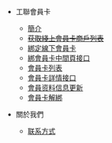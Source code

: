 

- 工聯會員卡

    - [簡介](/member/簡介.md)
    - ~~[获取綫上會員卡商戶列表](/member/获取綫上會員卡商戶列表.md)~~
    - [綁定線下會員卡](/member/綁定線下會員卡.md)
    - [綁會員卡中間頁接口](/member/綁會員卡中間頁接口.md)
    - [會員卡列表](/member/會員卡列表.md)
    - [會員卡詳情接口](/member/會員卡詳情接口.md)
    - [會員资料信息更新](/member/會員资料信息更新.md)
    - [會員卡解綁](/member/會員卡解綁.md)
    
- 關於我們
    - [联系方式](/link.md)

